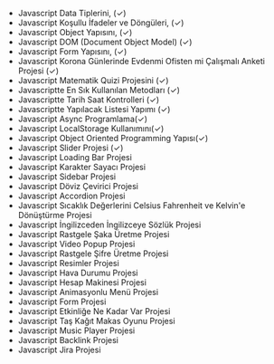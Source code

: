 - Javascript Data Tiplerini, (✓)
- Javascript Koşullu İfadeler ve Döngüleri,  (✓)
- Javascript Object Yapısını,  (✓)
- Javascript DOM (Document Object Model) (✓)
- Javascript Form Yapısını, (✓)
- Javascript Korona Günlerinde Evdenmi Ofisten mi Çalışmalı Anketi Projesi (✓)
- Javascript Matematik Quizi Projesini (✓)
- Javascriptte En Sık Kullanılan Metodları (✓)
- Javascriptte Tarih Saat Kontrolleri (✓)
- Javascriptte Yapılacak Listesi Yapımı (✓)
- Javascript Async Programlama(✓)
- Javascript LocalStorage Kullanımını(✓)
- Javascript Object Oriented Programming Yapısı(✓)
- Javascript Slider Projesi (✓)
- Javascript Loading Bar Projesi
- Javascript Karakter Sayacı Projesi
- Javascript Sidebar Projesi
- Javascript Döviz Çevirici Projesi
- Javascript Accordion Projesi
- Javascript Sıcaklık Değerlerini Celsius Fahrenheit ve Kelvin'e Dönüştürme Projesi
- Javascript İngilizceden İngilizceye Sözlük Projesi
- Javascript Rastgele Şaka Üretme Projesi
- Javascript Video Popup Projesi
- Javascript Rastgele Şifre Üretme Projesi
- Javascript Resimler Projesi
- Javascript Hava Durumu Projesi
- Javascript Hesap Makinesi Projesi
- Javascript Animasyonlu Menü Projesi
- Javascript Form Projesi 
- Javascript Etkinliğe Ne Kadar Var Projesi
- Javascript Taş Kağıt Makas Oyunu Projesi
- Javascript Music Player Projesi
- Javascript Backlink Projesi
- Javascript Jira Projesi
